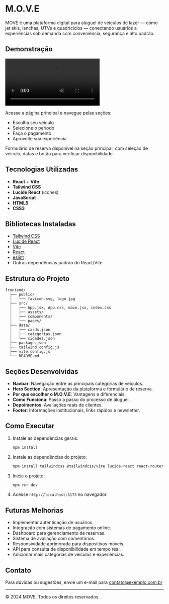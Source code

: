 # M.O.V.E

MOVE é uma plataforma digital para aluguel de veículos de lazer — como jet skis, lanchas, UTVs e quadriciclos — conectando usuários a experiências sob demanda com conveniência, segurança e alto padrão.

## Demonstração

![MOVE Screenshot](./public/MOVE.mp4)

Acesse a página principal e navegue pelas seções:
- Escolha seu veículo
- Selecione o período
- Faça o pagamento
- Aproveite sua experiência

Formulário de reserva disponível na seção principal, com seleção de veículo, datas e botão para verificar disponibilidade.

## Tecnologias Utilizadas

- **React** + **Vite**  
- **Tailwind CSS**  
- **Lucide React** (ícones)
- **JavaScript**  
- **HTML5**  
- **CSS3**

## Bibliotecas Instaladas

- [Tailwind CSS](https://tailwindcss.com/)
- [Lucide React](https://lucide.dev/)
- [Vite](https://vitejs.dev/)
- [React](https://react.dev/)
- [eslint](https://eslint.org/)  
- Outras dependências padrão do React/Vite

## Estrutura do Projeto

```
frontend/
  ├── public/
  │   └── favicon.svg, logo.jpg
  ├── src/
  │   ├── App.jsx, App.css, main.jsx, index.css
  │   ├── assets/
  │   ├── components/
  │   └── pages/
  ├── data/
  │   ├── cards.json
  │   ├── categorias.json
  │   └── cidades.json
  ├── package.json
  ├── tailwind.config.js
  ├── vite.config.js
  └── README.md
```

## Seções Desenvolvidas

- **Navbar**: Navegação entre as principais categorias de veículos.
- **Hero Section**: Apresentação da plataforma e formulário de reserva.
- **Por que escolher o M.O.V.E**: Vantagens e diferenciais.
- **Como Funciona**: Passo a passo do processo de aluguel.
- **Depoimentos**: Avaliações reais de clientes.
- **Footer**: Informações institucionais, links rápidos e newsletter.

## Como Executar

1. Instale as dependências gerais:
   ```sh
   npm install
   ```
2. Instale as dependências do projeto:
   ```sh
   npm install tailwindcss @tailwindcss/vite lucide-react react-router-dom
   ```
3. Inicie o projeto:
   ```sh
   npm run dev
   ```
4. Acesse `http://localhost:5173` no navegador.

## Futuras Melhorias

- Implementar autenticação de usuários.
- Integração com sistemas de pagamento online.
- Dashboard para gerenciamento de reservas.
- Sistema de avaliação com comentários.
- Responsividade aprimorada para dispositivos móveis.
- API para consulta de disponibilidade em tempo real.
- Adicionar mais categorias de veículos e experiências.

## Contato

Para dúvidas ou sugestões, envie um e-mail para contato@exemplo.com.br

---

&copy; 2024 MOVE. Todos os direitos reservados.